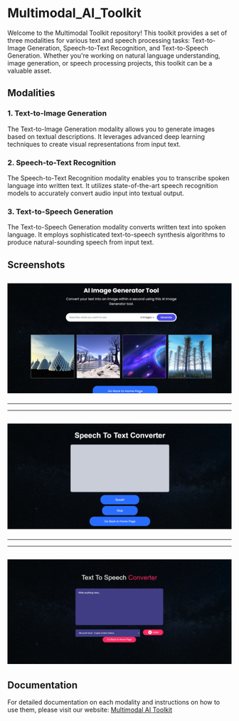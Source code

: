 # Multimodal_AI_Toolkit

Welcome to the Multimodal Toolkit repository! This toolkit provides a set of three modalities for various text and speech processing tasks: Text-to-Image Generation, Speech-to-Text Recognition, and Text-to-Speech Generation. Whether you're working on natural language understanding, image generation, or speech processing projects, this toolkit can be a valuable asset.

## Modalities

### 1. Text-to-Image Generation
The Text-to-Image Generation modality allows you to generate images based on textual descriptions. It leverages advanced deep learning techniques to create visual representations from input text. 

### 2. Speech-to-Text Recognition
The Speech-to-Text Recognition modality enables you to transcribe spoken language into written text. It utilizes state-of-the-art speech recognition models to accurately convert audio input into textual output.

### 3. Text-to-Speech Generation
The Text-to-Speech Generation modality converts written text into spoken language. It employs sophisticated text-to-speech synthesis algorithms to produce natural-sounding speech from input text.

## Screenshots

![Text-to-Image Generation](bg_image/tti.png)
---
---
---
![Speech-to-Text Recognition](bg_image/stt.png)
---
---
---
![Text-to-Speech Generation](bg_image/tts.png)
---



## Documentation
For detailed documentation on each modality and instructions on how to use them, please visit our website: [Multimodal AI Toolkit](https://orange-pond-05cc66c10.5.azurestaticapps.net/)


